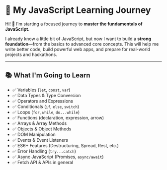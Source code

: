 # 🚀 My JavaScript Learning Journey

Hi! 👋 I'm starting a focused journey to **master the fundamentals of JavaScript**.

I already know a little bit of JavaScript, but now I want to build a **strong foundation**—from the basics to advanced core concepts. This will help me write better code, build powerful web apps, and prepare for real-world projects and hackathons.

---

## 📚 What I'm Going to Learn

- ✅ Variables (`let`, `const`, `var`)
- ✅ Data Types & Type Conversion
- ✅ Operators and Expressions
- ✅ Conditionals (`if`, `else`, `switch`)
- ✅ Loops (`for`, `while`, `do...while`)
- ✅ Functions (declaration, expression, arrow)
- ✅ Arrays & Array Methods
- ✅ Objects & Object Methods
- ✅ DOM Manipulation
- ✅ Events & Event Listeners
- ✅ ES6+ Features (Destructuring, Spread, Rest, etc.)
- ✅ Error Handling (`try...catch`)
- ✅ Async JavaScript (Promises, `async/await`)
- ✅ Fetch API & APIs in general
